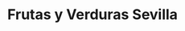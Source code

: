 ---
title: "Frutas y Verduras Sevilla"
url: /fuenlabrada/frutas-y-verduras-sevilla/
shop: Lebensmittel
---